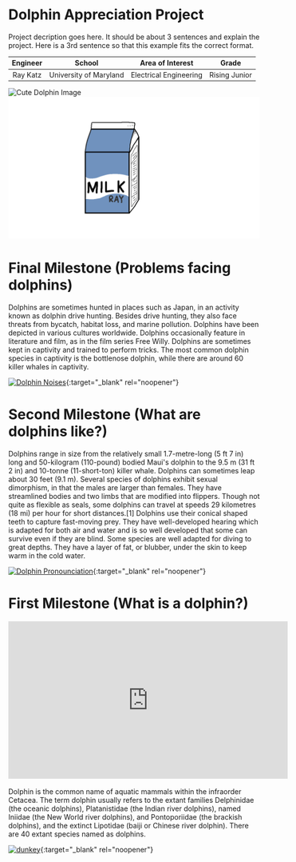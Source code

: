 ﻿# Dolphin Appreciation Project
Project decription goes here. It should be about 3 sentences and explain the project. Here is a 3rd sentence so that this example fits the correct format.

| **Engineer** | **School** | **Area of Interest** | **Grade** |
|:--:|:--:|:--:|:--:|
| Ray Katz | University of Maryland | Electrical Engineering | Rising Junior

![Cute Dolphin Image](https://pyxis.nymag.com/v1/imgs/260/250/46184df43c05ab8634927f8848667b5ca7-dolphin-beauty-lede.2x.rsocial.w600.jpg)
![Cute Dolphin Image](milk.png)
  
# Final Milestone (Problems facing dolphins)
Dolphins are sometimes hunted in places such as Japan, in an activity known as dolphin drive hunting. Besides drive hunting, they also face threats from bycatch, habitat loss, and marine pollution. Dolphins have been depicted in various cultures worldwide. Dolphins occasionally feature in literature and film, as in the film series Free Willy. Dolphins are sometimes kept in captivity and trained to perform tricks. The most common dolphin species in captivity is the bottlenose dolphin, while there are around 60 killer whales in captivity.

[![Dolphin Noises](https://res.cloudinary.com/marcomontalbano/image/upload/v1623441287/video_to_markdown/images/youtube--yje8IYAmnl4-c05b58ac6eb4c4700831b2b3070cd403.jpg)](https://www.youtube.com/watch?v=yje8IYAmnl4 "Dolphin Noises"){:target="_blank" rel="noopener"}

# Second Milestone (What are dolphins like?)
Dolphins range in size from the relatively small 1.7-metre-long (5 ft 7 in) long and 50-kilogram (110-pound) bodied Maui's dolphin to the 9.5 m (31 ft 2 in) and 10-tonne (11-short-ton) killer whale. Dolphins can sometimes leap about 30 feet (9.1 m). Several species of dolphins exhibit sexual dimorphism, in that the males are larger than females. They have streamlined bodies and two limbs that are modified into flippers. Though not quite as flexible as seals, some dolphins can travel at speeds 29 kilometres (18 mi) per hour for short distances.[1] Dolphins use their conical shaped teeth to capture fast-moving prey. They have well-developed hearing which is adapted for both air and water and is so well developed that some can survive even if they are blind. Some species are well adapted for diving to great depths. They have a layer of fat, or blubber, under the skin to keep warm in the cold water.

[![Dolphin Pronounciation](https://res.cloudinary.com/marcomontalbano/image/upload/v1623441227/video_to_markdown/images/youtube--auUKhILrC6w-c05b58ac6eb4c4700831b2b3070cd403.jpg)](https://www.youtube.com/watch?v=auUKhILrC6w "Dolphin Pronounciation"){:target="_blank" rel="noopener"}

# First Milestone (What is a dolphin?)

<iframe width="560" height="315" src="https://www.youtube.com/embed/MdRLVgRRce8" title="YouTube video player" frameborder="0" allow="accelerometer; autoplay; clipboard-write; encrypted-media; gyroscope; picture-in-picture" allowfullscreen></iframe>
  
Dolphin is the common name of aquatic mammals within the infraorder Cetacea. The term dolphin usually refers to the extant families Delphinidae (the oceanic dolphins), Platanistidae (the Indian river dolphins), named Iniidae (the New World river dolphins), and Pontoporiidae (the brackish dolphins), and the extinct Lipotidae (baiji or Chinese river dolphin). There are 40 extant species named as dolphins.

[![dunkey](https://res.cloudinary.com/marcomontalbano/image/upload/v1623443612/video_to_markdown/images/youtube--MdRLVgRRce8-c05b58ac6eb4c4700831b2b3070cd403.jpg)](https://www.youtube.com/watch?v=MdRLVgRRce8 "dunkey"){:target="_blank" rel="noopener"}
